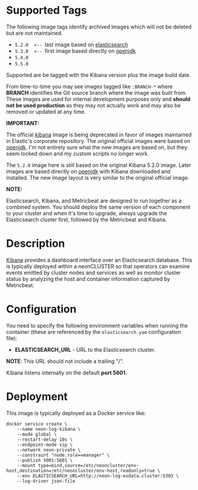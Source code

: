 # Supported Tags

The following image tags identify archived images which will not be deleted but are not maintained.

* `5.2.0`&nbsp;&nbsp;&nbsp;&nbsp;`<-- `last image based on [elasticsearch](https://hub.docker.com/_/kibana/)
* `5.3.0`&nbsp;&nbsp;&nbsp;&nbsp;`<-- `first image based directly on [openjdk](https://hub.docker.com/_/openjdk/)
* `5.4.0`
* `5.5.0`

Supported are be tagged with the Kibana version plus the image build date.

From time-to-time you may see images tagged like `:BRANCH-*` where **BRANCH** identifies the Git source branch where the image was built from.  These images are used for internal development purposes only and **should not be used production** as they may not actually work and may also be removed or updated at any time.

**IMPORTANT:**

The official [kibana](https://hub.docker.com/_/kibana/) image is being deprecated in favor of images maintained in Elastic's corporate repository.  The original official images were based on [openjdk](https://hub.docker.com/_/openjdk/).  I'm not entirely sure what the new images are based on, but they seem locked down and my custom scripts no longer work.

The `5.2.0` image here is still based on the original Kibana 5.2.0 image.  Later images are based directly on [openjdk](https://hub.docker.com/_/openjdk/) with Kibana downloaded and installed.  The new image layout is very similar to the original official image.

**NOTE:**

Elasticsearch, Kibana, and Metricbeat are designed to run together as a combined system.  You should deploy the same version of each component to your cluster and when it's time to upgrade, always upgrade the Elasticsearch cluster first, followed by the Metricbeat and Kibana.

# Description

[Kibana](https://www.elastic.co/guide/en/kibana/current/introduction.html) provides a dashboard interface over an Elasticsearch database.  This is typically deployed within a neonCLUSTER so that operators can examine events emitted by cluster nodes and services as well as monitor cluster status by analyzing the host and container information captured by Metricbeat.

# Configuration

You need to specify the following environment variables when running the container (these are referenced by the `elasticsearch.yam` configuration file):

* **ELASTICSEARCH_URL** - URL to the Elasticsearch cluster.

**NOTE**: This URL should not include a trailing "/".

Kibana listens internally on the default **port 5601**.

# Deployment

This image is typically deployed as a Docker service like:

````
docker service create \
    --name neon-log-kibana \
    --mode global \
    --restart-delay 10s \
    --endpoint-mode vip \
    --network neon-private \
    --constraint "node.role==manager" \
    --publish 5001:5601 \
    --mount type=bind,source=/etc/neoncluster/env-host,destination=/etc/neoncluster/env-host,readonly=true \
    --env ELASTICSEARCH_URL=http://neon-log-esdata.cluster:5303 \
    --log-driver json-file
````
